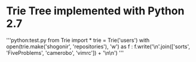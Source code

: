# Trie Tree implemented with Python 2.7

'''python:test.py
from Trie import *
trie = Trie('users')
with open(trie.make('shogonir', 'repositories'), 'w') as f :
    f.write('\n'.join(['sorts', 'FiveProblems', 'camerobo', 'vimrc']) + '\n\n')
'''


